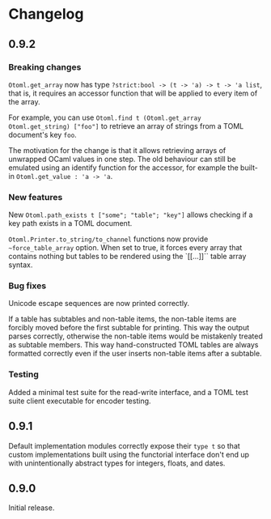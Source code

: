 # Changelog

## 0.9.2

### Breaking changes

`Otoml.get_array` now has type `?strict:bool -> (t -> 'a) -> t -> 'a list`,
that is, it requires an accessor function that will be applied to every item of the array.

For example, you can use `Otoml.find t (Otoml.get_array Otoml.get_string) ["foo"]` to retrieve
an array of strings from a TOML document's key `foo`.

The motivation for the change is that it allows retrieving arrays of unwrapped OCaml values in one step.
The old behaviour can still be emulated using an identify function for the accessor,
for example the built-in `Otoml.get_value : 'a -> 'a`.

### New features

New `Otoml.path_exists t ["some"; "table"; "key"]` allows checking if a key path exists in a TOML document.

`Otoml.Printer.to_string/to_channel` functions now provide `~force_table_array` option. When set to true,
it forces every array that contains nothing but tables to be rendered using the `[[...]]`` table array syntax.

### Bug fixes

Unicode escape sequences are now printed correctly.

If a table has subtables and non-table items, the non-table items are forcibly moved before the first subtable
for printing. This way the output parses correctly, otherwise the non-table items would be mistakenly treated
as subtable members. This way hand-constructed TOML tables are always formatted correctly even if the user
inserts non-table items after a subtable.

### Testing

Added a minimal test suite for the read-write interface, and a TOML test suite client executable for encoder testing.

## 0.9.1

Default implementation modules correctly expose their `type t` so that custom implementations
built using the functorial interface don't end up with unintentionally abstract types
for integers, floats, and dates.

## 0.9.0

Initial release.
